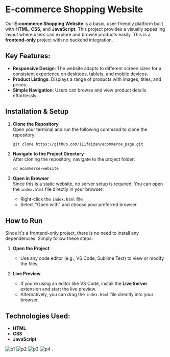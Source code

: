 # E-commerce Shopping Website

Our **E-commerce Shopping Website** is a basic, user-friendly platform built with **HTML**, **CSS**, and **JavaScript**. This project provides a visually appealing layout where users can explore and browse products easily. This is a **frontend-only** project with no backend integration.

## Key Features:
- **Responsive Design**: The website adapts to different screen sizes for a consistent experience on desktops, tablets, and mobile devices.
- **Product Listings**: Displays a range of products with images, titles, and prices.
- **Simple Navigation**: Users can browse and view product details effortlessly.

## Installation & Setup

1. **Clone the Repository**  
   Open your terminal and run the following command to clone the repository:
   ```bash
   git clone https://github.com/111faizan/ecommerce_page.git
   ```

2. **Navigate to the Project Directory**  
   After cloning the repository, navigate to the project folder:
   ```bash
   cd ecommerce-website
   ```

3. **Open in Browser**  
   Since this is a static website, no server setup is required. You can open the `index.html` file directly in your browser:
   - Right-click the `index.html` file
   - Select "Open with" and choose your preferred browser

## How to Run
Since it's a frontend-only project, there is no need to install any dependencies. Simply follow these steps:

1. **Open the Project**  
   - Use any code editor (e.g., VS Code, Sublime Text) to view or modify the files.
   
2. **Live Preview**  
   - If you're using an editor like VS Code, install the **Live Server** extension and start the live preview.
   - Alternatively, you can drag the `index.html` file directly into your browser.

## Technologies Used:
- **HTML**
- **CSS**
- **JavaScript**

![p1](https://github.com/111faizan/ecommerce_page/assets/95275307/8ec75f54-aa7a-4893-9a06-293fddbe03b6)
![p2](https://github.com/111faizan/ecommerce_page/assets/95275307/edf2f9d4-9181-41de-b012-1a984d740c3c)
![p3](https://github.com/111faizan/ecommerce_page/assets/95275307/851cbcad-2a85-4b88-a632-1c47806a2604)
![p4](https://github.com/111faizan/ecommerce_page/assets/95275307/915adfd9-1ecf-4eee-a8e3-42758814ecb6)
.
